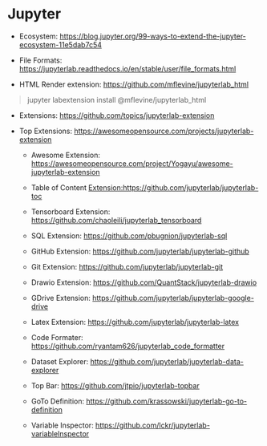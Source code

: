 # Jupyter 

- Ecosystem: <https://blog.jupyter.org/99-ways-to-extend-the-jupyter-ecosystem-11e5dab7c54>

- File Formats: <https://jupyterlab.readthedocs.io/en/stable/user/file_formats.html>

- HTML Render extension: <https://github.com/mflevine/jupyterlab_html>

>jupyter labextension install @mflevine/jupyterlab_html

- Extensions: <https://github.com/topics/jupyterlab-extension>

- Top Extensions: <https://awesomeopensource.com/projects/jupyterlab-extension>

    - Awesome Extension: <https://awesomeopensource.com/project/Yogayu/awesome-jupyterlab-extension>

    - Table of Content <Extension:https://github.com/jupyterlab/jupyterlab-toc>

    - Tensorboard Extension: <https://github.com/chaoleili/jupyterlab_tensorboard>
    
    - SQL Extension: <https://github.com/pbugnion/jupyterlab-sql>
    
    - GitHub Extension: <https://github.com/jupyterlab/jupyterlab-github>
    
    - Git Extension: <https://github.com/jupyterlab/jupyterlab-git>
    
    - Drawio Extension: <https://github.com/QuantStack/jupyterlab-drawio>
    
    - GDrive Extension: <https://github.com/jupyterlab/jupyterlab-google-drive>
    
    - Latex Extension: <https://github.com/jupyterlab/jupyterlab-latex>
    
    - Code Formater: <https://github.com/ryantam626/jupyterlab_code_formatter>
    
    - Dataset Explorer: <https://github.com/jupyterlab/jupyterlab-data-explorer>
    
    - Top Bar: <https://github.com/jtpio/jupyterlab-topbar>
    
    - GoTo Definition: <https://github.com/krassowski/jupyterlab-go-to-definition>
    
    - Variable Inspector: <https://github.com/lckr/jupyterlab-variableInspector>
    
